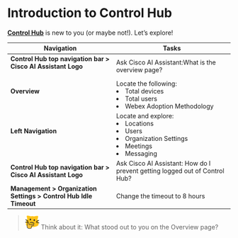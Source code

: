 # Introduction to Control Hub

[**Control Hub**](http://admin.webex.com/) is new to you (or maybe not!). Let’s explore!

| Navigation | Tasks |
| --- | --- |
| **Control Hub top navigation bar > Cisco AI Assistant Logo**<br><br>| Ask Cisco AI Assistant:What is the overview page?  |
| **Overview**<br><br>| Locate the following:<li>Total devices</li><li>Total users</li><li>Webex Adoption Methodology</li>|
| **Left Navigation**<br><br>|  Locate and explore:<li>Locations</li><li>Users</li><li>Organization Settings</li><li>Meetings</li><li>Messaging</li> |
| **Control Hub top navigation bar > Cisco AI Assistant Logo**| Ask Cisco AI Assistant: How do I prevent getting logged out of Control Hub? |
| **Management > Organization Settings > Control Hub Idle Timeout**|  Change the timeout to 8 hours   |


>![Think About It](template_assets/thinkingcat.png) Think about it: What stood out to you on the Overview page?
